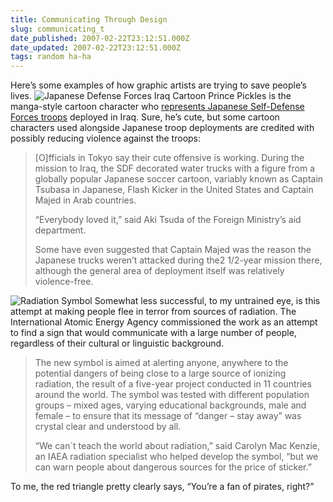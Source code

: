 ```yaml
---
title: Communicating Through Design
slug: communicating_t
date_published: 2007-02-22T23:12:51.000Z
date_updated: 2007-02-22T23:12:51.000Z
tags: random ha-ha
---
```


Here’s some examples of how graphic artists are trying to save people’s lives.
![Japanese Defense Forces Iraq Cartoon](http://www.dashes.com/anil/images/japan-sdf-cartoon.jpg) Prince Pickles is the manga-style cartoon character who [represents Japanese Self-Defense Forces troops](http://search.japantimes.co.jp/cgi-bin/nn20070221f3.html) deployed in Iraq. Sure, he’s cute, but some cartoon characters used alongside Japanese troop deployments are credited with possibly reducing violence against the troops:

> [O]fficials in Tokyo say their cute offensive is working. During the mission to Iraq, the SDF decorated water trucks with a figure from a globally popular Japanese soccer cartoon, variably known as Captain Tsubasa in Japanese, Flash Kicker in the United States and Captain Majed in Arab countries.
> 
> “Everybody loved it,” said Aki Tsuda of the Foreign Ministry’s aid department.
> 
> Some have even suggested that Captain Majed was the reason the Japanese trucks weren’t attacked during the2 1/2-year mission there, although the general area of deployment itself was relatively violence-free.

![Radiation Symbol](http://www.dashes.com/anil/images/radiationsymbol.gif) Somewhat less successful, to my untrained eye, is this attempt at making people flee in terror from sources of radiation. The International Atomic Energy Agency commissioned the work as an attempt to find a sign that would communicate with a large number of people, regardless of their cultural or linguistic background.

> The new symbol is aimed at alerting anyone, anywhere to the potential dangers of being close to a large source of ionizing radiation, the result of a five-year project conducted in 11 countries around the world. The symbol was tested with different population groups – mixed ages, varying educational backgrounds, male and female – to ensure that its message of “danger – stay away” was crystal clear and understood by all.
> 
> “We can´t teach the world about radiation,” said Carolyn Mac Kenzie, an IAEA radiation specialist who helped develop the symbol, “but we can warn people about dangerous sources for the price of sticker.”

To me, the red triangle pretty clearly says, “You’re a fan of pirates, right?”
